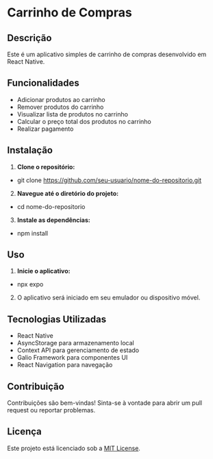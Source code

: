 # Carrinho de Compras

## Descrição

Este é um aplicativo simples de carrinho de compras desenvolvido em React Native.

## Funcionalidades

- Adicionar produtos ao carrinho
- Remover produtos do carrinho
- Visualizar lista de produtos no carrinho
- Calcular o preço total dos produtos no carrinho
- Realizar pagamento

## Instalação

1. **Clone o repositório:**
- git clone https://github.com/seu-usuario/nome-do-repositorio.git

2. **Navegue até o diretório do projeto:**
- cd nome-do-repositorio

3. **Instale as dependências:**
- npm install


## Uso

1. **Inicie o aplicativo:**
- npx expo

2. O aplicativo será iniciado em seu emulador ou dispositivo móvel.

## Tecnologias Utilizadas

- React Native
- AsyncStorage para armazenamento local
- Context API para gerenciamento de estado
- Galio Framework para componentes UI
- React Navigation para navegação

## Contribuição

Contribuições são bem-vindas! Sinta-se à vontade para abrir um pull request ou reportar problemas.

## Licença

Este projeto está licenciado sob a [MIT License](https://opensource.org/licenses/MIT).




